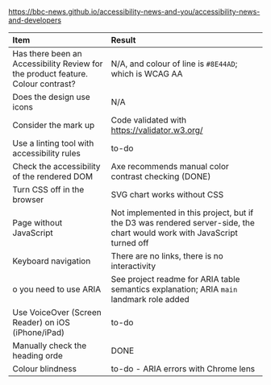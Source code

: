 https://bbc-news.github.io/accessibility-news-and-you/accessibility-news-and-developers


| Item| Result    | 
| :--------------------------------- |:------------|
|Has there been an Accessibility Review for the product feature. Colour contrast?|N/A, and colour of line is `#8E44AD`; which is WCAG AA|
|Does the design use icons|N/A|
|Consider the mark up|Code validated with https://validator.w3.org/|
|Use a linting tool with accessibility rules|to-do|
|Check the accessibility of the rendered DOM|Axe recommends manual color contrast checking (DONE)|
|Turn CSS off in the browser|SVG chart works without CSS |
|Page without JavaScript|Not implemented in this project, but if the D3 was rendered server-side, the chart would work with JavaScript turned off|
|Keyboard navigation |There are no links, there is no interactivity|
|o you need to use ARIA|See project readme for ARIA table semantics explanation; ARIA `main` landmark role added|
|Use VoiceOver (Screen Reader) on iOS (iPhone/iPad)|to-do|
|Manually check the heading orde|DONE|
|Colour blindness|to-do - ARIA errors with Chrome lens|
